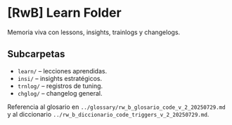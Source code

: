 # [RwB] Learn Folder

Memoria viva con lessons, insights, trainlogs y changelogs.

## Subcarpetas
- `learn/` – lecciones aprendidas.
- `insi/` – insights estratégicos.
- `trnlog/` – registros de tuning.
- `chglog/` – changelog general.

Referencia al glosario en `../glossary/rw_b_glosario_code_v_2_20250729.md` y al diccionario `../rw_b_diccionario_code_triggers_v_2_20250729.md`.
